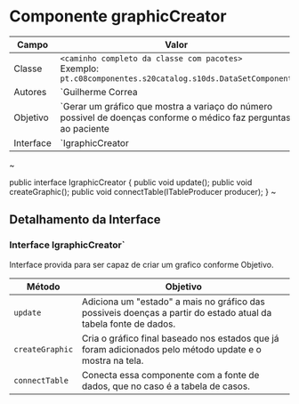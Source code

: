 # Componente graphicCreator

Campo | Valor
----- | -----
Classe | `<caminho completo da classe com pacotes>` <br> Exemplo: `pt.c08componentes.s20catalog.s10ds.DataSetComponent`
Autores | `Guilherme Correa
Objetivo | `Gerar um gráfico que mostra a variaço do número possivel de doenças conforme o médico faz perguntas ao paciente
Interface | `IgraphicCreator
~

public interface IgraphicCreator {
  public void update();
  public void createGraphic();
  public void connectTable(ITableProducer producer);
}
~

## Detalhamento da Interface

### Interface IgraphicCreator`
Interface provida para ser capaz de criar um grafico conforme Objetivo.

Método | Objetivo
-------| --------
`update` | Adiciona um "estado" a mais no gráfico das possiveis doenças a partir do estado atual da tabela fonte de dados.
`createGraphic` | Cria o gráfico final baseado nos estados que já foram adicionados pelo método update e o mostra na tela.
`connectTable` | Conecta essa componente com a fonte de dados, que no caso é a tabela de casos.
